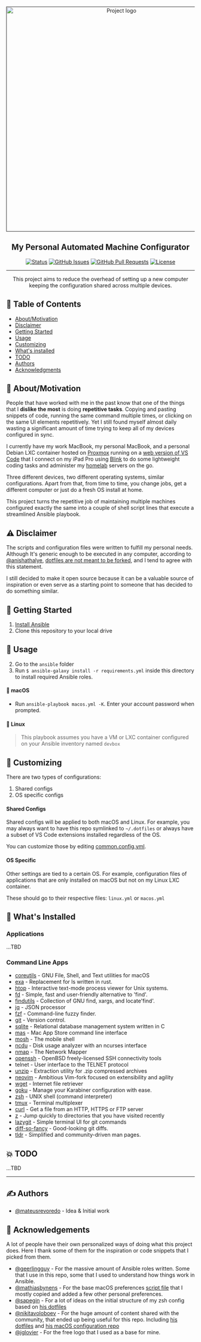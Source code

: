 <p align="center">
  <a href="" rel="noopener">
 <img width=600px src="https://i.imgur.com/Xq4YDmU.jpg" alt="Project logo"></a>
</p>

<h2 align="center">My Personal Automated Machine Configurator</h2>

<div align="center">

  [![Status](https://img.shields.io/badge/status-active-success.svg)]()
  [![GitHub Issues](https://img.shields.io/github/issues/mateusrevoredo/dotfiles.svg)](https://github.com/kylelobo/The-Documentation-Compendium/issues)
  [![GitHub Pull Requests](https://img.shields.io/github/issues-pr/mateusrevoredo/dotfiles.svg)](https://github.com/kylelobo/The-Documentation-Compendium/pulls)
  [![License](https://img.shields.io/badge/license-MIT-blue.svg)](/LICENSE)

</div>

---

<p align="center"> This project aims to reduce the overhead of setting up a new computer keeping the configuration shared across multiple devices.
    <br>
</p>

## 📝 Table of Contents
- [About/Motivation](#motivation)
- [Disclaimer](#disclaimer)
- [Getting Started](#getting_started)
- [Usage](#usage)
- [Customizing](#customizing)
- [What's installed](#whats_installed)
- [TODO](#todo)
- [Authors](#authors)
- [Acknowledgments](#acknowledgement)

## 🧐 About/Motivation <a name = "motivation"></a>
People that have worked with me in the past know that one of the things that I **dislike the most** is doing **repetitive tasks**. Copying and pasting snippets of code, running the same command multiple times, or clicking on the same UI elements repetitively. Yet I still found myself almost daily wasting a significant amount of time trying to keep all of my devices configured in sync.

I currently have my work MacBook, my personal MacBook, and a personal Debian LXC container hosted on [Proxmox](https://proxmox.com/en/) running on  a [web version of VS Code](https://github.com/cdr/code-server) that I connect on my iPad Pro using [Blink](https://blink.sh/) to do some lightweight coding tasks and administer my [homelab](https://github.com/mateusrevoredo/homelab) servers on the go.

Three different devices, two different operating systems, similar configurations. Apart from that, from time to time, you change jobs, get a different computer or just do a fresh OS install at home.

This project turns the repetitive job of maintaining multiple machines configured exactly the same into a couple of shell script lines that execute a streamlined Ansible playbook.

## ⚠️ Disclaimer <a name = "disclaimer"></a>

The scripts and configuration files were written to fulfill my personal needs. Although It's generic enough to be executed in any computer, according to [@anishathalye](https://github.com/anishathalye), [dotfiles are not meant to be forked](https://www.anishathalye.com/2014/08/03/managing-your-dotfiles), and I tend to agree with this statement.

I still decided to make it open source because it can be a valuable source of inspiration or even serve as a starting point to someone that has decided to do something similar.

## 🏁 Getting Started <a name = "getting_started"></a>


1. [Install Ansible](http://docs.ansible.com/intro_installation.html)
2. Clone this repository to your local drive

## 🎈 Usage <a name="usage"></a>

2. Go to the `ansible` folder
2. Run `$ ansible-galaxy install -r requirements.yml` inside this directory to install required Ansible roles.

#### 🍎 macOS

* Run `ansible-playbook macos.yml -K`. Enter your account password when prompted.

#### 🐧 Linux

> This playbook assumes you have a VM or LXC container configured on your Ansible inventory named `devbox`

## 🔧 Customizing <a name = "customizing"></a>

There are two types of configurations:

1. Shared configs
2. OS specific configs

#### Shared Configs

Shared configs will be applied to both macOS and Linux. For example, you may always want to have this repo symlinked to `~/.dotfiles` or always have a subset of VS Code extensions installed regardless of the OS.

You can customize those by editing [common.config.yml](https://github.com/mateusrevoredo/dotfiles/blob/master/ansible/common.config.yml).

#### OS Specific

Other settings are tied to a certain OS. For example, configuration files of applications that are only installed on macOS but not on my Linux LXC container.

These should go to their respective files: `linux.yml` or `macos.yml`

## 🚀 What's Installed <a name = "whats_installed"></a>

### Applications

...TBD

### Command Line Apps

- [coreutils](https://www.gnu.org/software/coreutils/) - GNU File, Shell, and Text utilities for macOS
- [exa](https://github.com/ogham/exa) - Replacement for ls written in rust.
- [htop](https://github.com/hishamhm/htop) - Interactive text-mode process viewer for Unix systems.
- [fd](https://github.com/sharkdp/fd) - Simple, fast and user-friendly alternative to 'find'.
- [findutils](https://www.gnu.org/software/findutils/) - Collection of GNU find, xargs, and locate'find'.
- [jq](https://github.com/stedolan/jq) - JSON processor
- [fzf](https://github.com/junegunn/fzf) - Command-line fuzzy finder.
- [git](https://github.com/git/git) - Version control.
- [sqlite](https://github.com/sqlite/sqlite) - Relational database management system written in C
- [mas](https://github.com/mas-cli/mas) - Mac App Store command line interface
- [mosh](https://github.com/mobile-shell/mosh) - The mobile shell
- [ncdu](https://dev.yorhel.nl/ncdu) - Disk usage analyzer with an ncurses interface
- [nmap](https://github.com/nmap/nmap) - The Network Mapper
- [openssh](https://www.openssh.com/) - OpenBSD freely-licensed SSH connectivity tools
- telnet - User interface to the TELNET protocol
- [unzip](http://infozip.sourceforge.net/UnZip.html) - Extraction utility for .zip compressed archives
- [neovim](https://neovim.io/) - Ambitious Vim-fork focused on extensibility and agility
- [wget](https://www.gnu.org/software/wget/) - Internet file retriever
- [goku](https://github.com/yqrashawn/GokuRakuJoudo) - Manage your Karabiner configuration with ease.
- [zsh](https://www.zsh.org/) - UNIX shell (command interpreter)
- [tmux](https://github.com/tmux/tmux) - Terminal multiplexer
- [curl](https://curl.haxx.se/) - Get a file from an HTTP, HTTPS or FTP server
- [z](https://github.com/rupa/z) - Jump quickly to directories that you have visited recently
- [lazygit](https://github.com/jesseduffield/lazygit) - Simple terminal UI for git commands
- [diff-so-fancy](https://github.com/so-fancy/diff-so-fancy) - Good-looking git diffs.
- [tldr](https://github.com/tldr-pages/tldr) - Simplified and community-driven man pages.

## 💥 TODO <a name = "todo"></a>

...TBD

----

## ✍️ Authors <a name = "authors"></a>
- [@mateusrevoredo](https://github.com/mateusrevoredo) - Idea & Initial work

## 🎉 Acknowledgements <a name = "acknowledgement"></a>
A lot of people have their own personalized ways of doing what this project does. Here I thank some of them for the inspiration or code snippets that I picked from them.

- [@geerlingguy](https://github.com/geerlingguy) - For the massive amount of Ansible roles written. Some that I use in this repo, some that I used to understand how things work in Ansible.
- [@mathiasbynens](https://github.com/mathiasbynens) - For the base macOS preferences [script file](https://github.com/mathiasbynens/dotfiles/blob/master/.macos) that I mostly copied and added a few other personal preferences.
- [@sapegin](https://github.com/sapegin) - For a lot of ideas on the initial structure of my zsh config based on [his dotfiles](https://github.com/sapegin/dotfiles)
- [@nikitavoloboev](https://github.com/nikitavoloboev) - For the huge amount of content shared with the community, that ended up being useful for this repo. Including [his dotfiles](https://github.com/nikitavoloboev/dotfiles) and [his macOS configuration repo](https://github.com/nikitavoloboev/my-mac-os)
- [@jglovier](https://github.com/jglovier) - For the free logo that I used as a base for mine.
